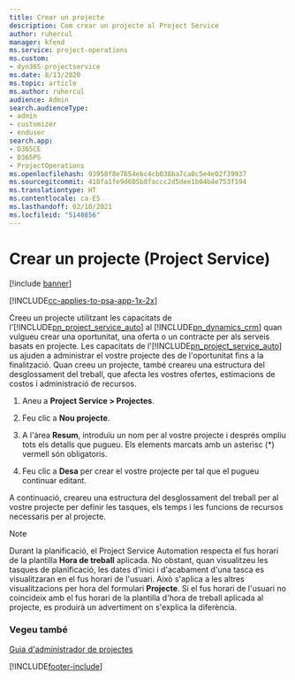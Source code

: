 ```yaml
---
title: Crear un projecte
description: Com crear un projecte al Project Service
author: ruhercul
manager: kfend
ms.service: project-operations
ms.custom:
- dyn365-projectservice
ms.date: 8/13/2020
ms.topic: article
ms.author: ruhercul
audience: Admin
search.audienceType:
- admin
- customizer
- enduser
search.app:
- D365CE
- D365PS
- ProjectOperations
ms.openlocfilehash: 93958f8e7654ebc4cb038ba7ca0c5e4e02f39937
ms.sourcegitcommit: 418fa1fe9d605b8faccc2d5dee1b04b4e753f194
ms.translationtype: HT
ms.contentlocale: ca-ES
ms.lasthandoff: 02/10/2021
ms.locfileid: "5148856"
---
```

# <a name="create-a-project-project-service"></a>Crear un projecte (Project Service)

[!include [banner](../includes/psa-now-project-operations.md)]

[!INCLUDE[cc-applies-to-psa-app-1x-2x](../includes/cc-applies-to-psa-app-1x-2x.md)]

Creeu un projecte utilitzant les capacitats de l'[!INCLUDE[pn_project_service_auto](../includes/pn-project-service-auto.md)] al [!INCLUDE[pn_dynamics_crm](../includes/pn-dynamics-crm.md)] quan vulgueu crear una oportunitat, una oferta o un contracte per als serveis basats en projecte. Les capacitats de l'[!INCLUDE[pn_project_service_auto](../includes/pn-project-service-auto.md)] us ajuden a administrar el vostre projecte des de l'oportunitat fins a la finalització. Quan creeu un projecte, també creareu una estructura del desglossament del treball, que afecta les vostres ofertes, estimacions de costos i administració de recursos.  
  
1.  Aneu a **Project Service > Projectes**.  
  
2.  Feu clic a **Nou projecte**.  
  
3.  A l'àrea **Resum**, introduïu un nom per al vostre projecte i després ompliu tots els detalls que pugueu. Els elements marcats amb un asterisc (*) vermell són obligatoris.  
  
4.  Feu clic a **Desa** per crear el vostre projecte per tal que el pugueu continuar editant.  
  
A continuació, creareu una estructura del desglossament del treball per al vostre projecte per definir les tasques, els temps i les funcions de recursos necessaris per al projecte.  

> [!NOTE]
> Durant la planificació, el Project Service Automation respecta el fus horari de la plantilla **Hora de treball** aplicada. No obstant, quan visualitzeu les tasques de planificació, les dates d'inici i d'acabament d'una tasca es visualitzaran en el fus horari de l'usuari. Això s'aplica a les altres visualitzacions per hora del formulari **Projecte**. Si el fus horari de l'usuari no coincideix amb el fus horari de la plantilla d'hora de treball aplicada al projecte, es produirà un advertiment on s'explica la diferència. 
  
### <a name="see-also"></a>Vegeu també  
 [Guia d'administrador de projectes](../psa/project-manager-guide.md)


[!INCLUDE[footer-include](../includes/footer-banner.md)]